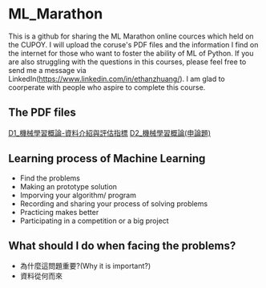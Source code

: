 # ML_Marathon
This is a github for sharing the ML Marathon online cources which held on the CUPOY. 
I will upload the coruse's PDF files and the information I find on the internet for those who want to foster the ability of ML of Python. If you are also struggling with the questions in this courses, please feel free to send me a message via LinkedIn(https://www.linkedin.com/in/ethanzhuang/). I am glad to coorperate with people who aspire to complete this course.    

## The PDF files
[D1_機械學習概論-資料介紹與評估指標](https://ai100-fileentity.cupoy.com/ml100/dailytask/1586225294139/1586225294140/__PDF__?t=1582799886993)
[D2_機械學習概論(申論題)](https://ai100-fileentity.cupoy.com/ml100/dailytask/1586225294141/1586225294141/__PDF__?t=1582799886993)

## Learning process of Machine Learning
- Find the problems
- Making an prototype solution
- Imporving your algorithm/ program
- Recording and sharing your process of solving problems
- Practicing makes better
- Participating in a competition or a big project

## What should I do when facing the problems?
- 為什麼這問題重要?(Why it is important?)
- 資料從何而來
